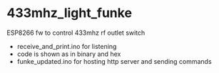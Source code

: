 # 433mhz_light_funke
ESP8266 fw to control 433mhz rf outlet switch

- receive_and_print.ino for listening
- code is shown as in binary and hex
- funke_updated.ino for hosting http server and sending commands
